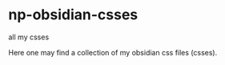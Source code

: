 # np-obsidian-csses
all my csses

Here one may find a collection of my obsidian css files (csses). 
